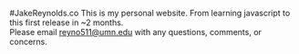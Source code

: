 #JakeReynolds.co
This is my personal website.  From learning javascript to this first release in ~2 months.<br>
Please email reyno511@umn.edu with any questions, comments, or concerns.
